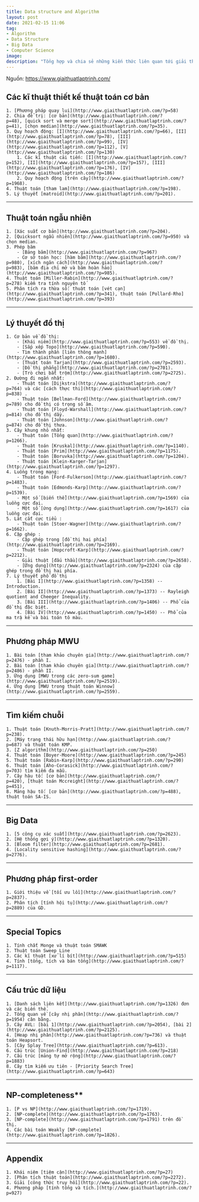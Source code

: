 ```yaml
---
title: Data structure and Algorithm
layout: post
date: 2021-02-15 11:06
tag:
- Algorithm
- Data Structure
- Big Data
- Computer Science
image:
description: "Tổng hợp và chia sẻ những kiến thức liên quan tới giải thuật nói chung và lý thuyết khoa học máy tính nói riêng."
---
```


Nguồn: https://www.giaithuatlaptrinh.com/

## Các kĩ thuật thiết kế thuật toán cơ bản

    1. [Phương pháp quay lui](http://www.giaithuatlaptrinh.com/?p=58)
    2. Chia để trị: [cơ bản](http://www.giaithuatlaptrinh.com/?p=48), [quick sort và merge sort](http://www.giaithuatlaptrinh.com/?p=41), [chọn median](http://www.giaithuatlaptrinh.com/?p=35).
    3. Quy hoạch động: [I](http://www.giaithuatlaptrinh.com/?p=66), [II](http://www.giaithuatlaptrinh.com/?p=78), [III](http://www.giaithuatlaptrinh.com/?p=99), [IV](http://www.giaithuatlaptrinh.com/?p=112), [V](http://www.giaithuatlaptrinh.com/?p=130)
        1. Các kĩ thuật cải tiến: [I](http://www.giaithuatlaptrinh.com/?p=152), [II](http://www.giaithuatlaptrinh.com/?p=157), [III](http://www.giaithuatlaptrinh.com/?p=176), [IV](http://www.giaithuatlaptrinh.com/?p=186)
        2. Quy hoạch động [trên cây](http://www.giaithuatlaptrinh.com/?p=1968).
    4. Thuật toán [tham lam](http://www.giaithuatlaptrinh.com/?p=198).
    5. Lý thuyết [matroid](http://www.giaithuatlaptrinh.com/?p=201).

---

## Thuật toán ngẫu nhiên
    1. [Xác suất cơ bản](http://www.giaithuatlaptrinh.com/?p=204).
    2. [Quicksort ngẫu nhiên](http://www.giaithuatlaptrinh.com/?p=950) và chọn median.
    3. Phép băm
        - [Bảng băm](http://www.giaithuatlaptrinh.com/?p=967)
        - Cơ sở toán học: [hàm băm](http://www.giaithuatlaptrinh.com/?p=980), [xích ngăn cách](http://www.giaithuatlaptrinh.com/?p=983), [băm địa chỉ mở và băm hoàn hảo](http://www.giaithuatlaptrinh.com/?p=985).
    4. Thuật toán [Miller-Rabin](http://www.giaithuatlaptrinh.com/?p=278) kiểm tra tính nguyên tố
    5. Phân tích ra thừa số: thuật toán [vét cạn](http://www.giaithuatlaptrinh.com/?p=341), thuật toán [Pollard-Rho](http://www.giaithuatlaptrinh.com/?p=393)

---

## Lý thuyết đồ thị
    1. Cơ bản về đồ thị:
        - [Khái niêm](http://www.giaithuatlaptrinh.com/?p=553) về đồ thị.
        - [Sắp xếp Topo](http://www.giaithuatlaptrinh.com/?p=590).
        - Tìm thành phần [liên thông mạnh](http://www.giaithuatlaptrinh.com/?p=1680).
        - [Thuật toán Tarjan](http://www.giaithuatlaptrinh.com/?p=2593).
        - [Đồ thị phẳng](http://www.giaithuatlaptrinh.com/?p=2701).
        - [Trò chơi bắt trộm](http://www.giaithuatlaptrinh.com/?p=2725).
    2. Đường đi ngắn nhất:
        - Thuật toán [Dijkstra](http://www.giaithuatlaptrinh.com/?p=764) và các [cách thực thi](http://www.giaithuatlaptrinh.com/?p=838) .
        - Thuật toán [Bellman-Ford](http://www.giaithuatlaptrinh.com/?p=789) cho đồ thị có trọng số âm.
        - Thuật toán [Floyd-Warshall](http://www.giaithuatlaptrinh.com/?p=814) cho đồ thị dầy.
        - Thuật toán [Johnson](http://www.giaithuatlaptrinh.com/?p=874) cho đồ thị thưa.
    3. Cây khung nhỏ nhất:
        - Thuật toán [Tổng quan](http://www.giaithuatlaptrinh.com/?p=1266).
        - Thuật toán [Kruskal](http://www.giaithuatlaptrinh.com/?p=1140).
        - Thuật toán [Prim](http://www.giaithuatlaptrinh.com/?p=1175).
        - Thuật toán [Boruvka](http://www.giaithuatlaptrinh.com/?p=1204).
        - Thuật toán [Klein-Karger-Tarjan](http://www.giaithuatlaptrinh.com/?p=1297).
    4. Luồng trong mạng:
        - Thuật toán [Ford-Fulkerson](http://www.giaithuatlaptrinh.com/?p=1483).
        - Thuật toán [Edmonds-Karp](http://www.giaithuatlaptrinh.com/?p=1539).
        - Một số [biến thể](http://www.giaithuatlaptrinh.com/?p=1569) của luồng cực đại.
        - Một số [ứng dụng](http://www.giaithuatlaptrinh.com/?p=1617) của luồng cực đại.
    5. Lát cắt cực tiểu :
        - Thuật toán [Stoer-Wagner](http://www.giaithuatlaptrinh.com/?p=1662).
    6. Cặp ghép :
        - Cặp ghép trong [đồ thị hai phía](http://www.giaithuatlaptrinh.com/?p=2169).
        - Thuật toán [Hopcroft-Karp](http://www.giaithuatlaptrinh.com/?p=2212).
        - Giải thuật [đấu thầu](http://www.giaithuatlaptrinh.com/?p=2658).
        - [Ứng dụng](http://www.giaithuatlaptrinh.com/?p=2324) của cặp ghép trong đồ thị hai phía.
    7. Lý thuyết phổ đồ thị
        1. [Bài I](http://www.giaithuatlaptrinh.com/?p=1358) -- Introduction.
        2. [Bài II](http://www.giaithuatlaptrinh.com/?p=1373) -- Rayleigh quotient and Cheeger Inequality.
        3. [Bài III](http://www.giaithuatlaptrinh.com/?p=1406) -- Phổ của đồ thị đặc biệt.
        4. [Bài IV](http://www.giaithuatlaptrinh.com/?p=1450) -- Phổ của ma trậ kề và bài toán tô màu.

---

## Phương pháp MWU
    1. Bài toán [tham khảo chuyên gia](http://www.giaithuatlaptrinh.com/?p=2476) - phần I.
    2. Bài toán [tham khảo chuyên gia](http://www.giaithuatlaptrinh.com/?p=2486) - phần II.
    3. Ứng dụng [MWU trong các zero-sum game](http://www.giaithuatlaptrinh.com/?p=2519).
    4. Ứng dụng [MWU trong thuật toán Winnow](http://www.giaithuatlaptrinh.com/?p=2559).

---

## Tìm kiếm chuỗi
    1. Thuật toán [Knuth-Morris-Pratt](http://www.giaithuatlaptrinh.com/?p=238).
    2. [Máy trạng thái hữu hạn](http://www.giaithuatlaptrinh.com/?p=687) và thuật toán KMP.
    3. [Z algorithm](http://www.giaithuatlaptrinh.com/?p=250)
    4. Thuật toán [Boyer-Moore](http://www.giaithuatlaptrinh.com/?p=245)
    5. Thuật toán [Rabin-Karp](http://www.giaithuatlaptrinh.com/?p=290)
    6. Thuật toán [Aho-Corasick](http://www.giaithuatlaptrinh.com/?p=703) tìm kiếm đa mẫu.
    7. Cây hậu tố: [cơ bản](http://www.giaithuatlaptrinh.com/?p=420), [thuật toán Mccreight](http://www.giaithuatlaptrinh.com/?p=451),
    8. Mảng hậu tố: [cơ bản](http://www.giaithuatlaptrinh.com/?p=488), thuật toán SA-IS.

---

## Big Data
    1. [5 công cụ xác suất](http://www.giaithuatlaptrinh.com/?p=2623).
    2. [Hệ thống gợi ý](http://www.giaithuatlaptrinh.com/?p=1320).
    3. [Bloom filter](http://www.giaithuatlaptrinh.com/?p=2681).
    4. [Locality sensitive hashing](http://www.giaithuatlaptrinh.com/?p=2776).

---

## Phương pháp first-order
    1. Giới thiệu về [tối ưu lồi](http://www.giaithuatlaptrinh.com/?p=2837).
    2. Phân tích [tính hội tụ](http://www.giaithuatlaptrinh.com/?p=2889) của GD.

---

## Special Topics
    1. Tính chất Monge và thuật toán SMAWK
    2. Thuật toán Sweep Line
    3. Các kĩ thuật [xử lí bít](http://www.giaithuatlaptrinh.com/?p=515)
    4. Tính [tổng, tích và bán tổng](http://www.giaithuatlaptrinh.com/?p=1117).

---

## Cấu trúc dữ liệu
    1. [Danh sách liên kết](http://www.giaithuatlaptrinh.com/?p=1326) đơn và các biến thể.
    2. Tổng quan về [cây nhị phân](http://www.giaithuatlaptrinh.com/?p=1954) cân bằng.
    3. Cây AVL: [bài 1](http://www.giaithuatlaptrinh.com/?p=2054), [bài 2](http://www.giaithuatlaptrinh.com/?p=2125).
    4. [Heap nhị phân](http://www.giaithuatlaptrinh.com/?p=736) và thuật toán Heapsort.
    5. [Cây Splay Tree](http://www.giaithuatlaptrinh.com/?p=613).
    6. Cấu trúc [Union-Find](http://www.giaithuatlaptrinh.com/?p=218)
    7. Cấu trúc [mảng tự mở rộng](http://www.giaithuatlaptrinh.com/?p=1883)
    8. Cây tìm kiếm ưu tiên - [Priority Search Tree](http://www.giaithuatlaptrinh.com/?p=643)

---

## NP-completeness**
    1. [P vs NP](http://www.giaithuatlaptrinh.com/?p=1719).
    2. [NP-complete](http://www.giaithuatlaptrinh.com/?p=1763).
    3. [NP-complete](http://www.giaithuatlaptrinh.com/?p=1791) trên đồ thị.
    4. Các bài toán Weakly [NP-complete](http://www.giaithuatlaptrinh.com/?p=1826).

---

## Appendix
    1. Khái niệm [tiệm cận](http://www.giaithuatlaptrinh.com/?p=27)
    2. [Phân tích thuật toán](http://www.giaithuatlaptrinh.com/?p=2272).
    3. Giải [công thức truy hồi](http://www.giaithuatlaptrinh.com/?p=22).
    4. Phương pháp [tính tổng và tích.](http://www.giaithuatlaptrinh.com/?p=927)